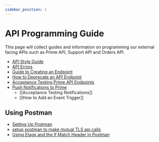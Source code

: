 ```yaml
---
sidebar_position: 1
---
```


# API Programming Guide

This page will collect guides and information on programming our external facing APIs such as Prime API, Support API and Orders API.

- [API Style Guide](api-style-guide)
- [API Errors](api-errors)
- [Guide to Creating an Endpoint](guide-to-creating-an-endpoint)
- [How to Deprecate an API Endpoint](how-to-deprecate-endpoints)
- [Acceptance Testing Prime API Endpoints](../testing/acceptance-testing-prime-api-endpoints)
- [Push Notifications to Prime](../docs/push-notifications-to-prime)
  - [[Acceptance Testing Notifications]]
  - [[How to Add an Event Trigger]]

## Using Postman

- [Setting Up Postman](../../tools/postman/setting-up-postman)
- [setup postman to make mutual TLS api calls](../../tools/postman/setup-postman-to-make-mutual-tls-api-calls)
- [Using Etags and the If Match Header in Postman](../../tools/postman/using-etags-and-the-if-match-header-in-postman)
